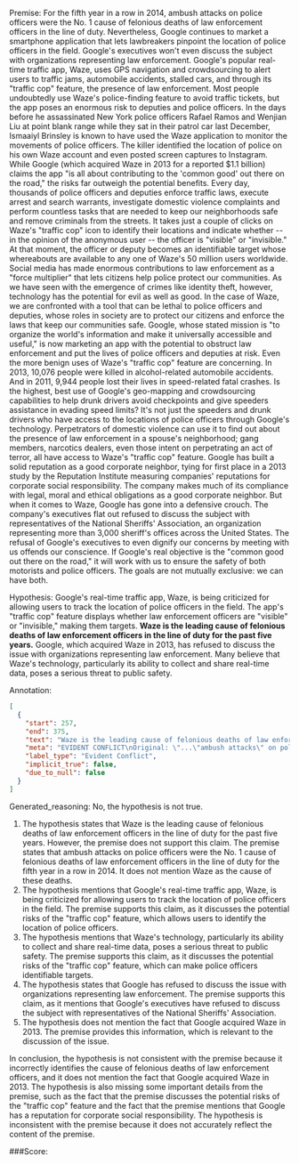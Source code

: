 
Premise:
For the fifth year in a row in 2014, ambush attacks on police officers were the No. 1 cause of felonious deaths of law enforcement officers in the line of duty. Nevertheless, Google continues to market a smartphone application that lets lawbreakers pinpoint the location of police officers in the field. Google's executives won't even discuss the subject with organizations representing law enforcement. Google's popular real-time traffic app, Waze, uses GPS navigation and crowdsourcing to alert users to traffic jams, automobile accidents, stalled cars, and through its "traffic cop" feature, the presence of law enforcement. Most people undoubtedly use Waze's police-finding feature to avoid traffic tickets, but the app poses an enormous risk to deputies and police officers. In the days before he assassinated New York police officers Rafael Ramos and Wenjian Liu at point blank range while they sat in their patrol car last December, Ismaaiyl Brinsley is known to have used the Waze application to monitor the movements of police officers. The killer identified the location of police on his own Waze account and even posted screen captures to Instagram. While Google (which acquired Waze in 2013 for a reported $1.1 billion) claims the app "is all about contributing to the 'common good' out there on the road," the risks far outweigh the potential benefits. Every day, thousands of police officers and deputies enforce traffic laws, execute arrest and search warrants, investigate domestic violence complaints and perform countless tasks that are needed to keep our neighborhoods safe and remove criminals from the streets. It takes just a couple of clicks on Waze's "traffic cop" icon to identify their locations and indicate whether -- in the opinion of the anonymous user -- the officer is "visible" or "invisible." At that moment, the officer or deputy becomes an identifiable target whose whereabouts are available to any one of Waze's 50 million users worldwide. Social media has made enormous contributions to law enforcement as a "force multiplier" that lets citizens help police protect our communities. As we have seen with the emergence of crimes like identity theft, however, technology has the potential for evil as well as good. In the case of Waze, we are confronted with a tool that can be lethal to police officers and deputies, whose roles in society are to protect our citizens and enforce the laws that keep our communities safe. Google, whose stated mission is "to organize the world's information and make it universally accessible and useful," is now marketing an app with the potential to obstruct law enforcement and put the lives of police officers and deputies at risk. Even the more benign uses of Waze's "traffic cop" feature are concerning. In 2013, 10,076 people were killed in alcohol-related automobile accidents. And in 2011, 9,944 people lost their lives in speed-related fatal crashes. Is the highest, best use of Google's geo-mapping and crowdsourcing capabilities to help drunk drivers avoid checkpoints and give speeders assistance in evading speed limits? It's not just the speeders and drunk drivers who have access to the locations of police officers through Google's technology. Perpetrators of domestic violence can use it to find out about the presence of law enforcement in a spouse's neighborhood; gang members, narcotics dealers, even those intent on perpetrating an act of terror, all have access to Waze's "traffic cop" feature. Google has built a solid reputation as a good corporate neighbor, tying for first place in a 2013 study by the Reputation Institute measuring companies' reputations for corporate social responsibility. The company makes much of its compliance with legal, moral and ethical obligations as a good corporate neighbor. But when it comes to Waze, Google has gone into a defensive crouch. The company's executives flat out refused to discuss the subject with representatives of the National Sheriffs' Association, an organization representing more than 3,000 sheriff's offices across the United States. The refusal of Google's executives to even dignify our concerns by meeting with us offends our conscience. If Google's real objective is the "common good out there on the road," it will work with us to ensure the safety of both motorists and police officers. The goals are not mutually exclusive: we can have both.


Hypothesis:
Google's real-time traffic app, Waze, is being criticized for allowing users to track the location of police officers in the field. The app's "traffic cop" feature displays whether law enforcement officers are "visible" or "invisible," making them targets. **Waze is the leading cause of felonious deaths of law enforcement officers in the line of duty for the past five years.** Google, which acquired Waze in 2013, has refused to discuss the issue with organizations representing law enforcement. Many believe that Waze's technology, particularly its ability to collect and share real-time data, poses a serious threat to public safety.

Annotation:
```json
[
  {
    "start": 257,
    "end": 375,
    "text": "Waze is the leading cause of felonious deaths of law enforcement officers in the line of duty for the past five years.",
    "meta": "EVIDENT CONFLICT\nOriginal: \"...\"ambush attacks\" on police officers were the No. 1 cause of felonious deaths of law enforcement officers in the line of duty.\"\nGenerative: \"\"Waze\" is the leading cause of felonious deaths of law enforcement officers in the line of duty for the past five years.\"",
    "label_type": "Evident Conflict",
    "implicit_true": false,
    "due_to_null": false
  }
]
```

Generated_reasoning:
No, the hypothesis is not true.

1. The hypothesis states that Waze is the leading cause of felonious deaths of law enforcement officers in the line of duty for the past five years. However, the premise does not support this claim. The premise states that ambush attacks on police officers were the No. 1 cause of felonious deaths of law enforcement officers in the line of duty for the fifth year in a row in 2014. It does not mention Waze as the cause of these deaths.
2. The hypothesis mentions that Google's real-time traffic app, Waze, is being criticized for allowing users to track the location of police officers in the field. The premise supports this claim, as it discusses the potential risks of the "traffic cop" feature, which allows users to identify the location of police officers.
3. The hypothesis mentions that Waze's technology, particularly its ability to collect and share real-time data, poses a serious threat to public safety. The premise supports this claim, as it discusses the potential risks of the "traffic cop" feature, which can make police officers identifiable targets.
4. The hypothesis states that Google has refused to discuss the issue with organizations representing law enforcement. The premise supports this claim, as it mentions that Google's executives have refused to discuss the subject with representatives of the National Sheriffs' Association.
5. The hypothesis does not mention the fact that Google acquired Waze in 2013. The premise provides this information, which is relevant to the discussion of the issue.

In conclusion, the hypothesis is not consistent with the premise because it incorrectly identifies the cause of felonious deaths of law enforcement officers, and it does not mention the fact that Google acquired Waze in 2013. The hypothesis is also missing some important details from the premise, such as the fact that the premise discusses the potential risks of the "traffic cop" feature and the fact that the premise mentions that Google has a reputation for corporate social responsibility. The hypothesis is inconsistent with the premise because it does not accurately reflect the content of the premise.

###Score:

